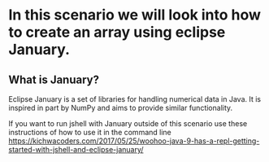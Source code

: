 # In this scenario we will look into how to create an array using eclipse January.

## What is January?

Eclipse January is a set of libraries for handling numerical data in Java. It is inspired in part by NumPy and aims to provide similar functionality. 

If you want to run jshell with January outside of this scenario use these instructions of how to use it in the command line https://kichwacoders.com/2017/05/25/woohoo-java-9-has-a-repl-getting-started-with-jshell-and-eclipse-january/

